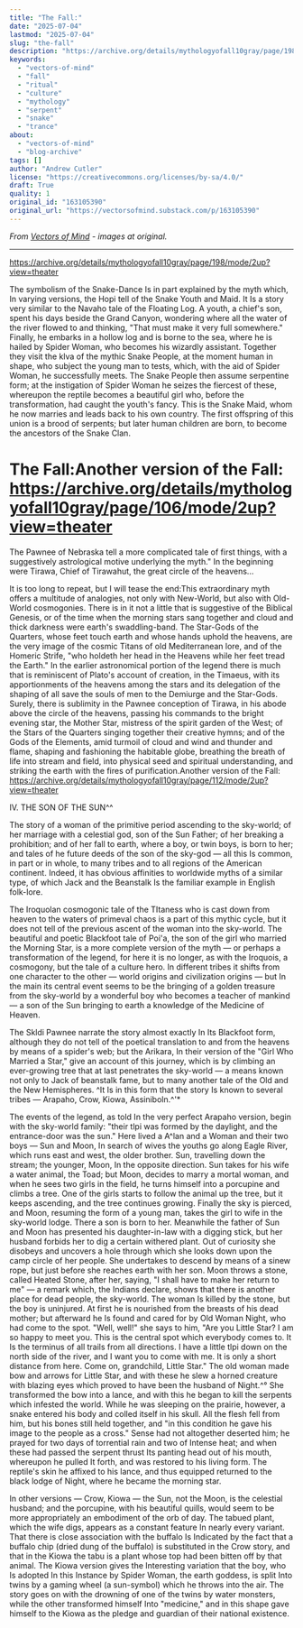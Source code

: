 ```yaml
---
title: "The Fall:"
date: "2025-07-04"
lastmod: "2025-07-04"
slug: "the-fall"
description: "https://archive.org/details/mythologyofall10gray/page/198/mode/2up?view=theater"
keywords:
  - "vectors-of-mind"
  - "fall"
  - "ritual"
  - "culture"
  - "mythology"
  - "serpent"
  - "snake"
  - "trance"
about:
  - "vectors-of-mind"
  - "blog-archive"
tags: []
author: "Andrew Cutler"
license: "https://creativecommons.org/licenses/by-sa/4.0/"
draft: True
quality: 1
original_id: "163105390"
original_url: "https://vectorsofmind.substack.com/p/163105390"
---
```

*From [Vectors of Mind](https://vectorsofmind.substack.com/p/163105390) - images at original.*

---

https://archive.org/details/mythologyofall10gray/page/198/mode/2up?view=theater 

The symbolism of the Snake-Dance Is in part explained by the myth which, In varying versions, the Hopi tell of the Snake Youth and Maid. It Is a story very similar to the Navaho tale of the Floating Log. A youth, a chief's son, spent his days beside the Grand Canyon, wondering where all the water of the river flowed to and thinking, "That must make it very full somewhere." Finally, he embarks in a hollow log and is borne to the sea, where he is hailed by Spider Woman, who becomes his wizardly assistant. Together they visit the klva of the mythic Snake People, at the moment human in shape, who subject the young man to tests, which, with the aid of Spider Woman, he successfully meets. The Snake People then assume serpentine form; at the instigation of Spider Woman he seizes the fiercest of these, whereupon the reptile becomes a beautiful girl who, before the transformation, had caught the youth's fancy. This is the Snake Maid, whom he now marries and leads back to his own country. The first offspring of this union is a brood of serpents; but later human children are born, to become the ancestors of the Snake Clan.

# The Fall:Another version of the Fall: https://archive.org/details/mythologyofall10gray/page/106/mode/2up?view=theater

The Pawnee of Nebraska tell a more complicated tale of first things, with a suggestively astrological motive underlying the myth." In the beginning were Tirawa, Chief of Tirawahut, the great circle of the heavens…

It is too long to repeat, but I will tease the end:This extraordinary myth offers a multitude of analogies, not only with New-World, but also with Old-World cosmogonies. There is in it not a little that is suggestive of the Biblical Genesis, or of the time when the morning stars sang together and cloud and thick darkness were earth's swaddling-band. The Star-Gods of the Quarters, whose feet touch earth and whose hands uphold the heavens, are the very image of the cosmic Titans of old Mediterranean lore, and of the Homeric Strife, "who holdeth her head in the Heavens while her feet tread the Earth." In the earlier astronomical portion of the legend there is much that is reminiscent of Plato's account of creation, in the Timaeus, with its apportionments of the heavens among the stars and its delegation of the shaping of all save the souls of men to the Demiurge and the Star-Gods. Surely, there is sublimity in the Pawnee conception of Tirawa, in his abode above the circle of the heavens, passing his commands to the bright evening star, the Mother Star, mistress of the spirit garden of the West; of the Stars of the Quarters singing together their creative hymns; and of the Gods of the Elements, amid turmoil of cloud and wind and thunder and flame, shaping and fashioning the habitable globe, breathing the breath of life into stream and field, into physical seed and spiritual understanding, and striking the earth with the fires of purification.Another version of the Fall: https://archive.org/details/mythologyofall10gray/page/112/mode/2up?view=theater

IV. THE SON OF THE SUN^^

The story of a woman of the primitive period ascending to the sky-world; of her marriage with a celestial god, son of the Sun Father; of her breaking a prohibition; and of her fall to earth, where a boy, or twin boys, is born to her; and tales of he future deeds of the son of the sky-god — all this Is common, in part or in whole, to many tribes and to all regions of the American continent. Indeed, it has obvious affinities to worldwide myths of a similar type, of which Jack and the Beanstalk Is the familiar example in English folk-lore.

The Iroquolan cosmogonic tale of the TItaness who is cast down from heaven to the waters of primeval chaos is a part of this mythic cycle, but it does not tell of the previous ascent of the woman into the sky-world. The beautiful and poetic Blackfoot tale of Poi'a, the son of the girl who married the Morning Star, is a more complete version of the myth — or perhaps a transformation of the legend, for here it is no longer, as with the Iroquois, a cosmogony, but the tale of a culture hero. In different tribes it shifts from one character to the other — world origins and civilization origins — but In the main its central event seems to be the bringing of a golden treasure from the sky-world by a wonderful boy who becomes a teacher of mankind — a son of the Sun bringing to earth a knowledge of the Medicine of Heaven.

The Skldi Pawnee narrate the story almost exactly In Its Blackfoot form, although they do not tell of the poetical translation to and from the heavens by means of a spider's web; but the Arikara, In their version of the "Girl Who Married a Star," give an account of this journey, which is by climbing an ever-growing tree that at last penetrates the sky-world — a means known not only to Jack of beanstalk fame, but to many another tale of the Old and the New Hemispheres. ^It Is in this form that the story Is known to several tribes — Arapaho, Crow, Kiowa, Assiniboln.^'*

The events of the legend, as told In the very perfect Arapaho version, begin with the sky-world family: "their tlpi was formed by the daylight, and the entrance-door was the sun." Here lived a A^lan and a Woman and their two boys — Sun and Moon, In search of wives the youths go along Eagle River, which runs east and west, the older brother. Sun, travelling down the stream; the younger, Moon, In the opposite direction. Sun takes for his wife a water animal, the Toad; but Moon, decides to marry a mortal woman, and when he sees two girls in the field, he turns himself into a porcupine and climbs a tree. One of the girls starts to follow the animal up the tree, but it keeps ascending, and the tree continues growing. Finally the sky is pierced, and Moon, resuming the form of a young man, takes the girl to wife in the sky-world lodge. There a son is born to her. Meanwhile the father of Sun and Moon has presented his daughter-in-law with a digging stick, but her husband forbids her to dig a certain withered plant. Out of curiosity she disobeys and uncovers a hole through which she looks down upon the camp circle of her people. She undertakes to descend by means of a sinew rope, but just before she reaches earth with her son. Moon throws a stone, called Heated Stone, after her, saying, "I shall have to make her return to me" — a remark which, the Indians declare, shows that there is another place for dead people, the sky-world. The woman Is killed by the stone, but the boy is uninjured. At first he is nourished from the breasts of his dead mother; but afterward he Is found and cared for by Old Woman Night, who had come to the spot. "Well, well!" she says to him, "Are you Little Star? I am so happy to meet you. This is the central spot which everybody comes to. It Is the terminus of all trails from all directions. I have a little tlpi down on the north side of the river, and I want you to come with me. It is only a short distance from here. Come on, grandchild, Little Star." The old woman made bow and arrows for Little Star, and with these he slew a horned creature with blazing eyes which proved to have been the husband of Night.^° She transformed the bow into a lance, and with this he began to kill the serpents which infested the world. While he was sleeping on the prairie, however, a snake entered his body and colled itself in his skull. All the flesh fell from him, but his bones still held together, and "in this condition he gave his image to the people as a cross." Sense had not altogether deserted him; he prayed for two days of torrential rain and two of Intense heat; and when these had passed the serpent thrust Its panting head out of his mouth, whereupon he pulled It forth, and was restored to his living form. The reptile's skin he affixed to his lance, and thus equipped returned to the black lodge of Night, where he became the morning star.

In other versions — Crow, Kiowa — the Sun, not the Moon, is the celestial husband; and the porcupine, with his beautiful quills, would seem to be more appropriately an embodiment of the orb of day. The tabued plant, which the wife digs, appears as a constant feature In nearly every variant. That there is close association with the buffalo Is Indicated by the fact that a buffalo chip (dried dung of the buffalo) is substituted in the Crow story, and that in the Kiowa the tabu is a plant whose top had been bitten off by that animal. The Kiowa version gives the Interesting variation that the boy, who Is adopted In this Instance by Spider Woman, the earth goddess, is split Into twins by a gaming wheel (a sun-symbol) which he throws into the air. The story goes on with the drowning of one of the twins by water monsters, while the other transformed himself Into "medicine," and in this shape gave himself to the Kiowa as the pledge and guardian of their national existence.